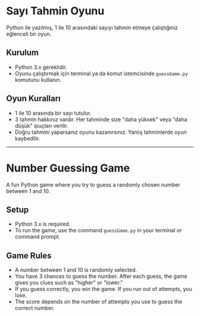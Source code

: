 # Sayı Tahmin Oyunu

Python ile yazılmış, 1 ile 10 arasındaki sayıyı tahmin etmeye çalıştığınız eğlenceli bir oyun. 

## Kurulum
- Python 3.x gereklidir.
- Oyunu çalıştırmak için terminal ya da komut istemcisinde `guessGame.py` komutunu kullanın.

## Oyun Kuralları
- 1 ile 10 arasında bir sayı tutulur.
- 3 tahmin hakkınız vardır. Her tahminde size "daha yüksek" veya "daha düşük" ipuçları verilir.
- Doğru tahmini yaparsanız oyunu kazanırsınız. Yanlış tahminlerde oyun kaybedilir.

------------------------------------------------------------------------------------------------------------------

# Number Guessing Game

A fun Python game where you try to guess a randomly chosen number between 1 and 10.

## Setup
- Python 3.x is required.
- To run the game, use the command `guessGame.py` in your terminal or command prompt.

## Game Rules
- A number between 1 and 10 is randomly selected.
- You have 3 chances to guess the number. After each guess, the game gives you clues such as "higher" or "lower."
- If you guess correctly, you win the game. If you run out of attempts, you lose.
- The score depends on the number of attempts you use to guess the correct number.
